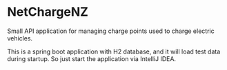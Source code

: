 # NetChargeNZ

Small API application for managing charge points used to charge electric vehicles.

This is a spring boot application with H2 database, and it will load test data during startup.
So just start the application via IntelliJ IDEA.